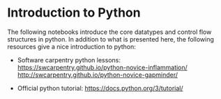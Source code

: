 # Introduction to Python

The following notebooks introduce the core datatypes and control flow
structures in python.  In addition to what is presented here, the
following resources give a nice introduction to python:

* Software carpentry python lessons:
  https://swcarpentry.github.io/python-novice-inflammation/
  http://swcarpentry.github.io/python-novice-gapminder/

* Official python tutorial:
  https://docs.python.org/3/tutorial/
